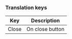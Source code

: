 ### Translation keys

| Key   | Description     |
|-------|-----------------|
| Close | On close button |
